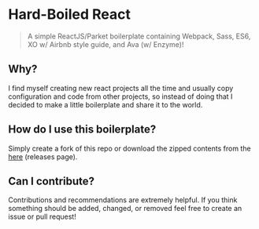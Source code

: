 # Hard-Boiled React

> A simple ReactJS/Parket boilerplate containing Webpack, Sass, ES6, XO w/ Airbnb style guide, and Ava (w/ Enzyme)!

## Why?

I find myself creating new react projects all the time and usually copy configuration and code from other projects, so instead of doing that I decided to make a little boilerplate and share it to the world.

## How do I use this boilerplate?

Simply create a fork of this repo or download the zipped contents from the [here](https://github.com/Jaden-Giordano/HardBoiled-React/releases) (releases page).

## Can I contribute?

Contributions and recommendations are extremely helpful. If you think something should be added, changed, or removed feel free to create an issue or pull request!
